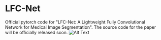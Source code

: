 # LFC-Net
Official pytorch code for "LFC-Net: A Lightweight Fully Convolutional Network for Medical Image Segmentation".
The source code for the paper will be officially released soon.
![Alt Text]([<image-url>](https://github.com/AI-Jc/LFC-Net/blob/main/SLK-Net.png)https://github.com/AI-Jc/LFC-Net/blob/main/SLK-Net.png)
